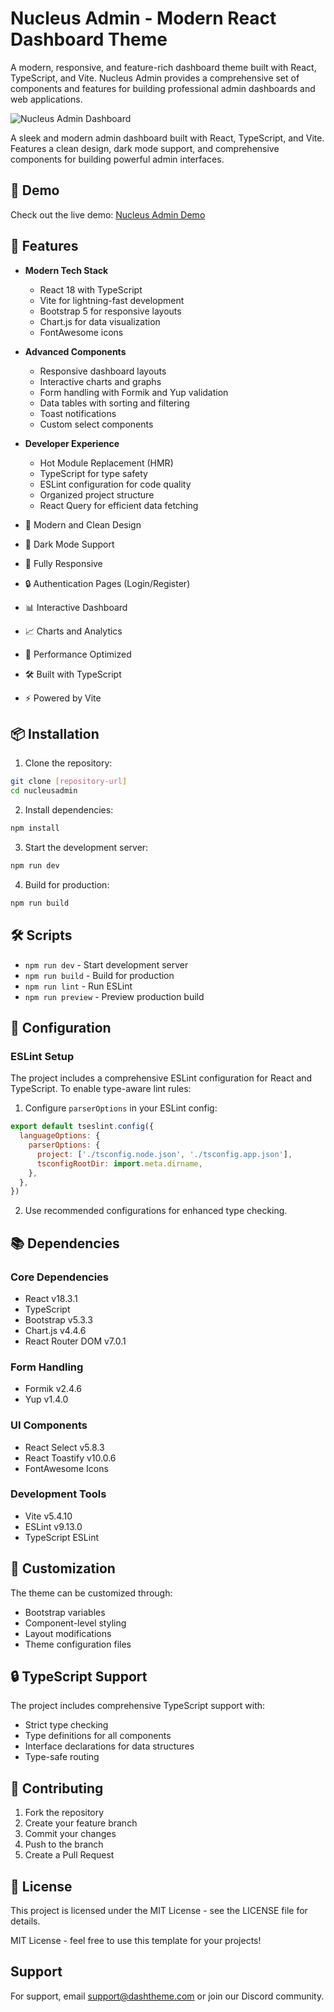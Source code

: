 # Nucleus Admin - Modern React Dashboard Theme

A modern, responsive, and feature-rich dashboard theme built with React, TypeScript, and Vite. Nucleus Admin provides a comprehensive set of components and features for building professional admin dashboards and web applications.

![Nucleus Admin Dashboard](https://nucleusadmin.dashtheme.com/screenshot.png)

A sleek and modern admin dashboard built with React, TypeScript, and Vite. Features a clean design, dark mode support, and comprehensive components for building powerful admin interfaces.

## 🔗 Demo

Check out the live demo: [Nucleus Admin Demo](https://nucleusadmin.dashtheme.com/)

## 🚀 Features

- **Modern Tech Stack**
  - React 18 with TypeScript
  - Vite for lightning-fast development
  - Bootstrap 5 for responsive layouts
  - Chart.js for data visualization
  - FontAwesome icons

- **Advanced Components**
  - Responsive dashboard layouts
  - Interactive charts and graphs
  - Form handling with Formik and Yup validation
  - Data tables with sorting and filtering
  - Toast notifications
  - Custom select components

- **Developer Experience**
  - Hot Module Replacement (HMR)
  - TypeScript for type safety
  - ESLint configuration for code quality
  - Organized project structure
  - React Query for efficient data fetching

- 🎨 Modern and Clean Design
- 🌙 Dark Mode Support
- 📱 Fully Responsive
- 🔒 Authentication Pages (Login/Register)
- 📊 Interactive Dashboard
- 📈 Charts and Analytics
- 🎯 Performance Optimized
- 🛠️ Built with TypeScript
- ⚡ Powered by Vite

## 📦 Installation

1. Clone the repository:
```bash
git clone [repository-url]
cd nucleusadmin
```

2. Install dependencies:
```bash
npm install
```

3. Start the development server:
```bash
npm run dev
```

4. Build for production:
```bash
npm run build
```

## 🛠️ Scripts

- `npm run dev` - Start development server
- `npm run build` - Build for production
- `npm run lint` - Run ESLint
- `npm run preview` - Preview production build

## 🔧 Configuration

### ESLint Setup

The project includes a comprehensive ESLint configuration for React and TypeScript. To enable type-aware lint rules:

1. Configure `parserOptions` in your ESLint config:
```js
export default tseslint.config({
  languageOptions: {
    parserOptions: {
      project: ['./tsconfig.node.json', './tsconfig.app.json'],
      tsconfigRootDir: import.meta.dirname,
    },
  },
})
```

2. Use recommended configurations for enhanced type checking.

## 📚 Dependencies

### Core Dependencies
- React v18.3.1
- TypeScript
- Bootstrap v5.3.3
- Chart.js v4.4.6
- React Router DOM v7.0.1

### Form Handling
- Formik v2.4.6
- Yup v1.4.0

### UI Components
- React Select v5.8.3
- React Toastify v10.0.6
- FontAwesome Icons

### Development Tools
- Vite v5.4.10
- ESLint v9.13.0
- TypeScript ESLint

## 🎨 Customization

The theme can be customized through:
- Bootstrap variables
- Component-level styling
- Layout modifications
- Theme configuration files

## 🔒 TypeScript Support

The project includes comprehensive TypeScript support with:
- Strict type checking
- Type definitions for all components
- Interface declarations for data structures
- Type-safe routing

## 🤝 Contributing

1. Fork the repository
2. Create your feature branch
3. Commit your changes
4. Push to the branch
5. Create a Pull Request

## 📄 License

This project is licensed under the MIT License - see the LICENSE file for details.

MIT License - feel free to use this template for your projects!

## Support

For support, email support@dashtheme.com or join our Discord community.
